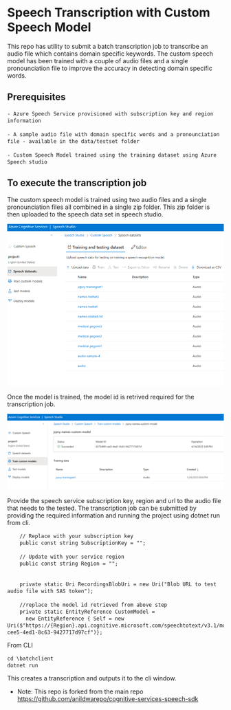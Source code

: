 # Speech Transcription with Custom Speech Model 

This repo has utility to submit a batch transcription job to transcribe an audio file which contains domain specific keywords. 
The custom speech model has been trained with a couple of audio files and a single pronounciation file to improve the accuracy in detecting domain specific words. 


## Prerequisites

    - Azure Speech Service provisioned with subscription key and region information

    - A sample audio file with domain specific words and a pronounciation file - available in the data/testset folder

    - Custom Speech Model trained using the training dataset using Azure Speech studio 


## To execute the transcription job



The custom speech model is trained using two audio files and a single pronounciation files all combined in a single zip folder. This zip folder is then uploaded to the speech data set in speech studio. 

![speech data set](./images/speech-dataset.png)

Once the model is trained, the model id is retrived required for the transcription job.

![custom model id](./images/custom-model-id.png)

Provide the speech service subscription key, region and url to the audio file that needs to the tested. 
The transcription job can be submitted by providing the required information and running the project using dotnet run from cli.



        // Replace with your subscription key
        public const string SubscriptionKey = "";

        // Update with your service region
        public const string Region = "";


        private static Uri RecordingsBlobUri = new Uri("Blob URL to test audio file with SAS token");

        //replace the model id retrieved from above step
        private static EntityReference CustomModel =
          new EntityReference { Self = new Uri($"https://{Region}.api.cognitive.microsoft.com/speechtotext/v3.1/models/65734f4f-cee5-4ed1-8c63-9427717d97cf")};




From CLI

    cd \batchclient
    dotnet run 



This creates a transcription and outputs it to the cli window. 


* Note: This repo is forked from the main repo https://github.com/anildwarepo/cognitive-services-speech-sdk



